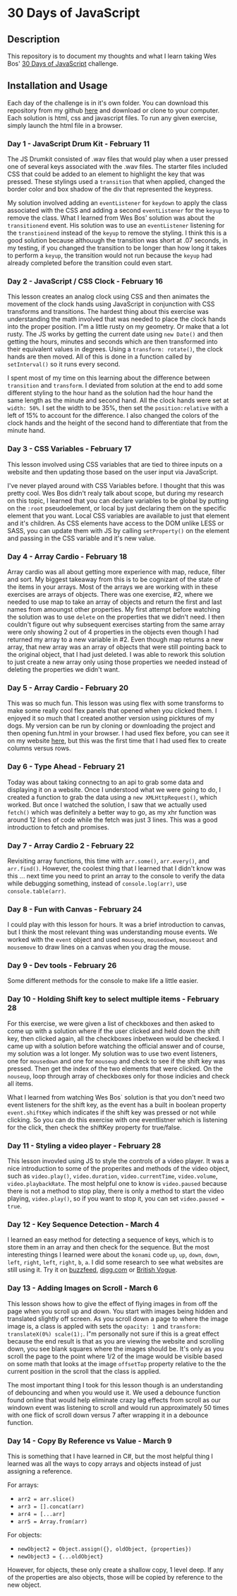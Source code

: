 # 30 Days of JavaScript

## Description
This repository is to document my thoughts and what I learn taking Wes Bos' [30 Days of JavaScript](https://javascript30.com/) challenge. 

## Installation and Usage
Each day of the challenge is in it's own folder. You can download this repository from my github [here](https://github.com/rlfuller/30-days-javascript) and download or clone to your computer. Each solution is html, css and javascript files. To run any given exercise, simply launch the html file in a browser. 


### Day 1 - JavaScript Drum Kit - February 11
The JS Drumkit consisted of .wav files that would play when a user pressed one of several keys associated with the .wav files. The starter files included CSS that could be added to an element to highlight the key that was pressed. These stylings used a `transition` that when applied, changed the border color and box shadow of the div that represented the keypress.  

My solution involved adding an `eventListener` for `keydown` to apply the class associated with the CSS and adding a second `eventListener` for the `keyup` to remove the class. What I learned from Wes Bos' solution was about the `transitionend` event. His solution was to use an `eventListener` listening for the `transtioinend` instead of the `keyup` to remove the styling. I think this is a good solution because althouugh the transition was short at .07 seconds, in my testing, if you changed the transition to be longer than how long it takes to perform a `keyup`, the transition would not run because the `keyup` had already completed before the transition could even start.

### Day 2 - JavaScript / CSS Clock - February 16
This lesson creates an analog clock using CSS and then animates the movement of the clock hands using JavaScript in conjunction with CSS transforms and transitions.  The hardest thing about this exercise was understanding the math involved that was needed to place the clock hands into the proper position. I"m a little rusty on my geometry. Or make that a lot rusty. The JS works by getting the current date using `new Date()` and then getting the hours, minutes and seconds which are then transformed into their equivalent values in degrees. Using a `transform: rotate()`, the clock hands are then moved. All of this is done in a function called by `setInterval()` so it runs every second. 

I spent most of my time on this learning about the difference between `transition` and `transform`. I deviated from solution at the end to add some different styling to the hour hand as the solution had the hour hand the same length as the minute and second hand. All the clock hands were set at `width: 50%`. I set the width to be 35%, then set the `position:relative` with a left of 15% to account for the difference. I also changed the colors of the clock hands and the height of the second hand to differentiate that from the minute hand. 

### Day 3 - CSS Variables - February 17
This lesson involved using CSS variables that are tied to thiree inputs on a website and then updating those based on the user input via JavaScript. 

I've never played around with CSS Variables before. I thought that this was pretty cool. Wes Bos didn't realy talk about scope, but during my research on this topic, I learned that you can declare variables to be global by putting on the `:root` pseudoelement, or local by just declaring them on the specific element that you want. Local CSS variables are available to just that element and it's children.  As CSS elements have access to the DOM unlike LESS or SASS, you can update them with JS by calling `setProperty()` on the element and passing in the CSS variable and it's new value. 

### Day 4 - Array Cardio - February 18
Array cardio was all about getting more experience with map, reduce, filter and sort.  My biggest takeaway from this is to be cognizant of the state of the items in your arrays. Most of the arrays we are working with in these exercises are arrays of objects. There was one exercise, #2, where we needed to use map to take an array of objects and return the first and last names from amoungst other properties. My first attempt before watching the solution was to use `delete` on the properties that we didn't need. I then couldn't figure out why subsequent exercises starting from the same array were only showing 2 out of 4 properties in the objects even though I had returned my array to a new variable in #2. Even though map returns a new array, that new array was an array of objects that were still pointing back to the original object, that I had just deleted. I was able to rework this solution to just create a new array only using those properties we needed instead of deleting the properties we didn't want. 

### Day 5 - Array Cardio - February 20
This was so much fun. This lesson was using flex with some transforms to make some really cool flex panels that opened when you clicked them. I enjoyed it so much that I created another version using picktures of my dogs. My version can be run by cloning or downloading the project and then opening fun.html in your browser.  I had used flex before, you can see it on my website [here](http://www.rlfuller.com), but this was the first time that I had used flex to create columns versus rows. 

### Day 6 - Type Ahead - February 21
Today was about taking connectng to an api to grab some data and displaying it on a website. Once I understood what we were going to do, I created a function to grab the data using a `new XMLHttpRequest()`, which worked. But once I watched the solution, I saw that we actually used `fetch()` which was definitely a better way to go, as my xhr function was around 12 lines of code while the fetch was just 3 lines. This was a good introduction to fetch and promises. 

### Day 7 - Array Cardio 2 - February 22
Revisiting array functions, this time with `arr.some()`, `arr.every()`, and `arr.find()`. However, the coolest thing that I learned that I didn't know was this ... next time you need to print an array to the console to verify the data while debugging something, instead of `console.log(arr)`, use `console.table(arr)`.

### Day 8 - Fun with Canvas - February 24
I could play with this lesson for hours. It was a brief introduction to canvas, but I think the most relevant thing was understanding mouse events. We worked with the `event` object and used `mouseup`, `mousedown`, `mouseout` and `mousemove` to draw lines on a canvas when you drag the mouse. 

### Day 9 - Dev tools - February 26
Some different methods for the console to make life a little easier. 

### Day 10 - Holding Shift key to select multiple items - February 28
For this exercise, we were given a list of checkboxes and then asked to come up with a solution where if the user clicked and held down the shift key, then clicked again, all the checkboxes inbetween would be checked. I came up with a solution before watching the official answer and of course, my solution was a lot longer. My solution was to use two event listeners, one for `mousedown` and one for `mouseup` and check to see if the shift key was pressed. Then get the index of the two elements that were clicked. On the `nouseup`, loop through array of checkboxes only for those indicies and check all items. 

What I learned from watching Wes Bos\` solution is that you don't need two event listeners for the shift key, as the event has a built in boolean property `event.shiftKey` which indicates if the shift key was pressed or not while clicking. So you can do this exercise with one eventlistner which is listening for the click, then check the shiftKey property for true/false.

### Day 11 - Styling a video player - February 28
This lesson invovled using JS to style the controls of a video player. It was a nice introduction to some of the properites and methods of the video object, such as `video.play()`, `video.duration`, `video.currentTime`, `video.volume`, `video.playbackRate`. The most helpful one to know is `video.paused` because there is not a method to stop play, there is only a method to start the video playing, `video.play()`, so if you want to stop it, you can set `video.paused = true`. 

### Day 12 - Key Sequence Detection - March 4
I learned an easy method for detecting a sequence of keys, which is to store them in an array and then check for the sequence. But the most interesting things I learned were about the `konami` code `up`, `up`, `down`, `down`, `left`, `right`, `left`, `right`, `b`, `a`.  I did some research to see what websites are still using it. Try it on  [buzzfeed](buzzfeed.com), [digg.com](digg.com) or [British Vogue](https://www.vogue.co.uk).

### Day 13 - Adding Images on Scroll - March 6
This lesson shows how to give the effect of flying images in from off the page when you scroll up and down. You start with images being hidden and translated slightly off screen. As you scroll down a page to where the image image is, a class is appled with sets the `opacity: 1` and `transform: translateX(0%) scale(1);`. I"m personally not sure if this is a great effect because the end result is that as you are viewing the website and scrolling down, you see blank squares where the images should be. It's only as you scroll the page to the point where 1/2 of the image would be visible based on some math that looks at the image `offsetTop` property relative to the the current position in the scroll that the class is applied.  

The most important thing I took for this lesson though is an understanding of debouncing and when you would use it. We used a debounce function found online that would help eliminate crazy lag effects from scroll as our windown event was listening to scroll and would run approximately 50 times with one flick of scroll down versus 7 after wrapping it in a debounce function. 

### Day 14 - Copy By Reference vs Value - March 9
This is something that I have learned in C#, but the most helpful thing I learned was all the ways to copy arrays and objects instead of just assigning a reference. 

For arrays:
- `arr2 = arr.slice()`
- `arr3 = [].concat(arr)`
- `arr4 = [...arr]`
- `arr5 = Array.from(arr)`

For objects:
- `newObject2 = Object.assign({}, oldObject, {properties})`
- `newObject3 = {...oldObject}`

However, for objects, these only create a shallow copy, 1 level deep. If any of the properties are also objects, those will be copied by reference to the new object.